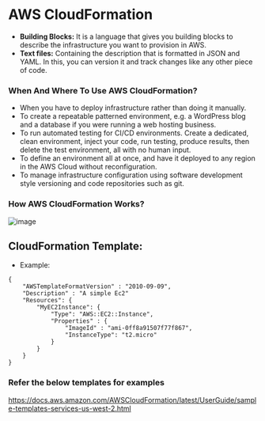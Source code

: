 # AWS CloudFormation

* **Building Blocks:** It is a language that gives you building blocks to describe the infrastructure you want to provision in AWS.
* **Text files:** Containing the description that is formatted in JSON and YAML. In this, you can version it and track changes like any other piece of code.

### When And Where To Use AWS CloudFormation?
* When you have to deploy infrastructure rather than doing it manually.
* To create a repeatable patterned environment, e.g. a WordPress blog and a database if you were running a web hosting business.
* To run automated testing for CI/CD environments. Create a dedicated, clean environment, inject your code, run testing, produce results, then delete the test environment, all with no human input.
* To define an environment all at once, and have it deployed to any region in the AWS Cloud without reconfiguration.
* To manage infrastructure configuration using software development style versioning and code repositories such as git.

### How AWS CloudFormation Works?

![image](https://user-images.githubusercontent.com/17270996/141611358-7a30ac07-1255-4137-9ff2-5fcb830699ec.png)

## CloudFormation Template:

* Example:

```
{
    "AWSTemplateFormatVersion" : "2010-09-09",
    "Description" : "A simple Ec2"
    "Resources": {
        "MyEC2Instance": {
            "Type": "AWS::EC2::Instance",
            "Properties" : {
                "ImageId" : "ami-0ff8a91507f77f867",
                "InstanceType": "t2.micro"
            }
        }
    }
}

```

### Refer the below templates for examples

https://docs.aws.amazon.com/AWSCloudFormation/latest/UserGuide/sample-templates-services-us-west-2.html



